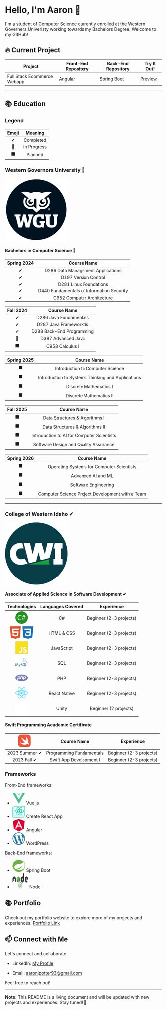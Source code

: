 <!--
**aaronjpotter93/aaronjpotter93** is a ✨ _special_ ✨ repository because its `README.md` (this file) appears on your GitHub profile.

Here are some ideas to get you started:

- 🔭 I’m currently working on ...
- 🌱 I’m currently learning ...
- 👯 I’m looking to collaborate on ...
- 🤔 I’m looking for help with ...
- 💬 Ask me about ...
- 📫 How to reach me: ...
- 😄 Pronouns: ...
- ⚡ Fun fact: ...
-->

# Hello, I'm Aaron 👋

I'm a student of Computer Science currently enrolled at the Western Governers Univeristy working towards my Bachelors Degree. Welcome to my GitHub!

## 🔥 Current Project

| Project | Front-End Repository | Back-End Repository | Try It Out! |
|---------|-------------|--------------|---------|
| Full Stack Ecommerce Webapp | [Angular](https://github.com/aaronjpotter93/angular-ecommerce)| [Spring Boot](https://github.com/aaronjpotter93/spring-boot-ecommerce)| [Preview]() |

---

## 📚 Education
### Legend
| Emoji | Meaning | 
|:---------:|:-------------:|
| ✔ | Completed |
| 🔄 | In Progress |
| ⬛ | Planned |

<h3>Western Governors University 🔄</h3>
<img src="assets/wgulogo.png" width="200" height="200" alt="Western Governors University Logo">
<h4>Bachelors in Computer Science 🔄</h4>  

| Spring 2024 | Course Name | 
|:--------------------------:|:-------------------:|
| ✔ | D286 Data Management Applications | 
| ✔ | D197 Version Control | 
| ✔ | D281 Linux Foundations | 
| ✔ | D440 Fundamentals of Information Security |
| ✔ | C952 Computer Architecture |

| Fall 2024 | Course Name | 
|:---------:|:-------------------:|
|     ✔     | D286 Java Fundamentals | 
|     ✔     | D287 Java Frameworkds | 
|    ✔     | D288 Back-End Programming | 
|    🔄     | D387 Advanced Java |
|     ⬛     | C958 Calculus I |

| Spring 2025 | Course Name | 
|:--------------------------:|:-------------------:|
| ⬛ | Introduction to Computer Science |
| ⬛ | Introduction to Systems Thinking and Applications |
| ⬛ | Discrete Mathematics I |
| ⬛ | Discrete Mathematics II |

| Fall 2025 | Course Name | 
|:--------------------------:|:-------------------:|
| ⬛ | Data Structures & Algorithms I |
| ⬛ | Data Structures & Algorithms II |
| ⬛ | Introduction to AI for Computer Scientists |
| ⬛ | Software Design and Quality Assurance |

| Spring 2026 | Course Name | 
|:--------------------------:|:-------------------:|
| ⬛ | Operating Systems for Computer Scientists |
| ⬛ | Advanced AI and ML |
| ⬛ | Software Engineering |
| ⬛ | Computer Science Project Development with a Team |

---

<h3>College of Western Idaho ✔</h3>
<img src="assets/cwilogo.png" width="200" height="200" alt="College of Western Idaho Logo">
<h4>Associate of Applied Science in Software Development ✔</h4>

| Technologies| Languages Covered | Experience |
|:--------------------------:|:-------------------:|:------------:|
| <img src="assets/csharp.svg" width="40" height="40" alt="C Sharp Logo"> | C# | Beginner (2-3 projects) |
| <img src="assets/html5.svg" width="40" height="40" alt="HTML 5 Logo"><img src="assets/css3.svg" width="40" height="40" alt="CSS 3 Logo"> | HTML & CSS | Beginner (2-3 projects) |
| <img src="assets/javascript.svg" width="40" height="40" alt="JavaScript Logo">| JavaScript | Beginner (2-3 projects) |
| <img src="assets/mysql.svg" width="40" height="40" alt="My SQL Logo">| SQL | Beginner (2-3 projects) |
| <img src="assets/php.svg" width="40" height="40" alt="PHP Logo"> | PHP | Beginner (2-3 projects) |
| <img src="assets/react.svg" width="40" height="40" alt="React Logo"> | React Native | Beginner (2-3 projects) |
| <img src="assets/unity.svg" width="40" height="40" alt="Unity Logo"> | Unity | Beginner (2 projects) |

<h4>Swift Programming Academic Certificate</h4>

| <img src="assets/swift.svg" width="40" height="40" alt="Swift Logo"> | Course Name | Experience |
|:--------------------------:|:-------------------:|:------------:|
| 2023 Summer ✔ | Programming Fundamentals | Beginner (2-3 projects) |
| 2023 Fall ✔ | Swift App Development I | Beginner (2-3 projects) |


### Frameworks

Front-End frameworks:

- <img src="assets/vuedotjs.svg" width="40" height="40" alt="Vue.js Logo"> Vue.js
- <img src="assets/createreactapp.svg" width="40" height="40" alt="Create React App Logo"> Create React App
- <img src="assets/angular.svg" width="40" height="40" alt="Angular Logo"> Angular
- <img src="assets/wordpress.svg" width="40" height="40" alt="WordPress Logo"> WordPress

Back-End frameworks:

- <img src="assets/Spring_Boot.svg" width="40" height="40" alt="Spring Boot Logo"> Spring Boot
- <img src="assets/Node.js_logo.svg" width="50" height="50" alt="Node.js Logo Logo"> Node

<!-- ---
<h3><img src="assets/edx.svg" width="90" height="90" alt="edX Logo"> | HarvardX 🔄</h3>
<img src="assets/harvardlogo.png" width="200" height="200" alt="Harvard Logo"> 

| Technologies | Course Name | Experience |
|:--------------------------:|:-------------------:|------------:|
| <img src="assets/c.svg" width="40" height="40" alt="C Logo">  | CS50x Intro to Computer Science 🔄 | Beginner |
| <img src="assets/python-logo-only.svg" width="40" height="40" alt="Python Logo">  | CS50P Intro to Computer Science ⬛ | Intermediate |
| <img src="assets/python-logo-only.svg" width="40" height="40" alt="Python Logo">  | CS50's Intro to Artificial Intelligence with Python ⬛ | Advanced | -->

<!-- ---
<h3><img src="assets/udemy.svg" width="90" height="90" alt="Udemy Logo"> | Udemy Courses 🔄</h3>

| Technologies | Course Name | Experience |
|:--------------------------:|:-------------------:|------------:|
| <img src="assets/psql.svg" width="40" height="40" alt="PostgreSQL Logo">  | The Complete SQL Bootcamp 🔄 | Beginner |
| <img src="assets/linux.svg" width="40" height="40" alt="Linux Logo">  | Master the Linux Command Line 🔄 | Beginner |
| <img src="assets/amazonaws.svg" width="40" height="40" alt="AWS Logo">  | AWS Certified Developer Associate ⬛ | Beginner | -->

## 📚 Portfolio

Check out my portfolio website to explore more of my projects and experiences: [Portfolio Link](https://aaronpotter6.wordpress.com/)

## 📫 Connect with Me

Let's connect and collaborate:

- LinkedIn: <a href="https://www.linkedin.com/in/aaron-potter-31b172107/" target="_blank">My Profile</a>

- Email: aaronjpotter93@gmail.com

Feel free to reach out!

---

**Note:** This README is a living document and will be updated with new projects and experiences. Stay tuned! 🌟

  
